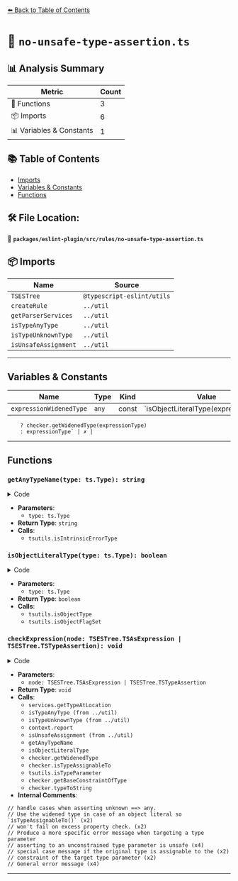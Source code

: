 [⬅️ Back to Table of Contents](../../../../index.md)

# 📄 `no-unsafe-type-assertion.ts`

## 📊 Analysis Summary

| Metric | Count |
|--------|-------|
| 🔧 Functions | 3 |
| 📦 Imports | 6 |
| 📊 Variables & Constants | 1 |

## 📚 Table of Contents

- [Imports](#imports)
- [Variables & Constants](#variables-constants)
- [Functions](#functions)

## 🛠️ File Location:
📂 **`packages/eslint-plugin/src/rules/no-unsafe-type-assertion.ts`**

## 📦 Imports

| Name | Source |
|------|--------|
| `TSESTree` | `@typescript-eslint/utils` |
| `createRule` | `../util` |
| `getParserServices` | `../util` |
| `isTypeAnyType` | `../util` |
| `isTypeUnknownType` | `../util` |
| `isUnsafeAssignment` | `../util` |


---

## Variables & Constants

| Name | Type | Kind | Value | Exported |
|------|------|------|-------|----------|
| `expressionWidenedType` | `any` | const | `isObjectLiteralType(expressionType)
        ? checker.getWidenedType(expressionType)
        : expressionType` | ✗ |


---

## Functions

### `getAnyTypeName(type: ts.Type): string`

<details><summary>Code</summary>

```ts
function getAnyTypeName(type: ts.Type): string {
      return tsutils.isIntrinsicErrorType(type) ? 'error typed' : '`any`';
    }
```
</details>

- **Parameters**:
  - `type: ts.Type`
- **Return Type**: `string`
- **Calls**:
  - `tsutils.isIntrinsicErrorType`
### `isObjectLiteralType(type: ts.Type): boolean`

<details><summary>Code</summary>

```ts
function isObjectLiteralType(type: ts.Type): boolean {
      return (
        tsutils.isObjectType(type) &&
        tsutils.isObjectFlagSet(type, ts.ObjectFlags.ObjectLiteral)
      );
    }
```
</details>

- **Parameters**:
  - `type: ts.Type`
- **Return Type**: `boolean`
- **Calls**:
  - `tsutils.isObjectType`
  - `tsutils.isObjectFlagSet`
### `checkExpression(node: TSESTree.TSAsExpression | TSESTree.TSTypeAssertion): void`

<details><summary>Code</summary>

```ts
function checkExpression(
      node: TSESTree.TSAsExpression | TSESTree.TSTypeAssertion,
    ): void {
      const expressionType = services.getTypeAtLocation(node.expression);
      const assertedType = services.getTypeAtLocation(node.typeAnnotation);

      if (expressionType === assertedType) {
        return;
      }

      // handle cases when asserting unknown ==> any.
      if (isTypeAnyType(assertedType) && isTypeUnknownType(expressionType)) {
        context.report({
          node,
          messageId: 'unsafeToAnyTypeAssertion',
          data: {
            type: '`any`',
          },
        });

        return;
      }

      const unsafeExpressionAny = isUnsafeAssignment(
        expressionType,
        assertedType,
        checker,
        node.expression,
      );

      if (unsafeExpressionAny) {
        context.report({
          node,
          messageId: 'unsafeOfAnyTypeAssertion',
          data: {
            type: getAnyTypeName(unsafeExpressionAny.sender),
          },
        });

        return;
      }

      const unsafeAssertedAny = isUnsafeAssignment(
        assertedType,
        expressionType,
        checker,
        node.typeAnnotation,
      );

      if (unsafeAssertedAny) {
        context.report({
          node,
          messageId: 'unsafeToAnyTypeAssertion',
          data: {
            type: getAnyTypeName(unsafeAssertedAny.sender),
          },
        });

        return;
      }

      // Use the widened type in case of an object literal so `isTypeAssignableTo()`
      // won't fail on excess property check.
      const expressionWidenedType = isObjectLiteralType(expressionType)
        ? checker.getWidenedType(expressionType)
        : expressionType;

      const isAssertionSafe = checker.isTypeAssignableTo(
        expressionWidenedType,
        assertedType,
      );
      if (isAssertionSafe) {
        return;
      }

      // Produce a more specific error message when targeting a type parameter
      if (tsutils.isTypeParameter(assertedType)) {
        const assertedTypeConstraint =
          checker.getBaseConstraintOfType(assertedType);
        if (!assertedTypeConstraint) {
          // asserting to an unconstrained type parameter is unsafe
          context.report({
            node,
            messageId: 'unsafeToUnconstrainedTypeAssertion',
            data: {
              type: checker.typeToString(assertedType),
            },
          });
          return;
        }

        // special case message if the original type is assignable to the
        // constraint of the target type parameter
        const isAssignableToConstraint = checker.isTypeAssignableTo(
          expressionWidenedType,
          assertedTypeConstraint,
        );
        if (isAssignableToConstraint) {
          context.report({
            node,
            messageId: 'unsafeTypeAssertionAssignableToConstraint',
            data: {
              type: checker.typeToString(assertedType),
            },
          });
          return;
        }
      }

      // General error message
      context.report({
        node,
        messageId: 'unsafeTypeAssertion',
        data: {
          type: checker.typeToString(assertedType),
        },
      });
    }
```
</details>

- **Parameters**:
  - `node: TSESTree.TSAsExpression | TSESTree.TSTypeAssertion`
- **Return Type**: `void`
- **Calls**:
  - `services.getTypeAtLocation`
  - `isTypeAnyType (from ../util)`
  - `isTypeUnknownType (from ../util)`
  - `context.report`
  - `isUnsafeAssignment (from ../util)`
  - `getAnyTypeName`
  - `isObjectLiteralType`
  - `checker.getWidenedType`
  - `checker.isTypeAssignableTo`
  - `tsutils.isTypeParameter`
  - `checker.getBaseConstraintOfType`
  - `checker.typeToString`
- **Internal Comments**:
```
// handle cases when asserting unknown ==> any.
// Use the widened type in case of an object literal so `isTypeAssignableTo()` (x2)
// won't fail on excess property check. (x2)
// Produce a more specific error message when targeting a type parameter
// asserting to an unconstrained type parameter is unsafe (x4)
// special case message if the original type is assignable to the (x2)
// constraint of the target type parameter (x2)
// General error message (x4)
```


---